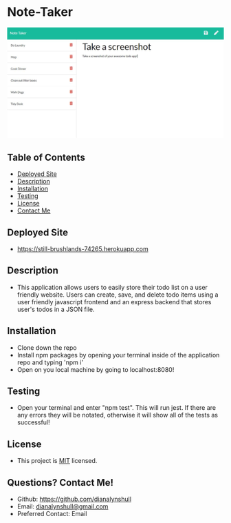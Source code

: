 # Note-Taker

![Site](./public/assets/images/sitescreenshot.jpg)

## Table of Contents
* [ Deployed Site ](#Deployed-Site)
* [ Description ](#Description)
* [ Installation ](#Installation)
* [ Testing ](#Testing)
* [ License ](#License)
* [ Contact Me ](#contact)

## Deployed Site
* https://still-brushlands-74265.herokuapp.com


## Description
* This application allows users to easily store their todo list on a user friendly website. Users can create, save, and delete todo items using a user friendly javascript frontend and an express backend that stores user's todos in a JSON file.

## Installation
* Clone down the repo
* Install npm packages by opening your terminal inside of the application repo and typing 'npm i'
* Open on you local machine by going to localhost:8080!

## Testing
* Open your terminal and enter "npm test". This will run jest. If there are any errors they will be notated, otherwise it will show all of the tests as successful!

## License
* This project is [MIT](https://choosealicense.com/licenses/mit/) licensed.<br />

## Questions? Contact Me! <a id="contact"></a>
* Github: https://github.com/dianalynshull
* Email: dianalynshull@gmail.com
* Preferred Contact: Email
